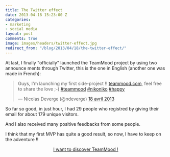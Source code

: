 ```yaml
---
title: The Twitter effect
date: 2013-04-18 15:23:00 Z
categories:
- marketing
- social media
layout: post
comments: true
image: images/headers/twitter-effect.jpg
redirect_from: "/blog/2013/04/18/the-twitter-effect/"
---
```


At last, I finally "officially" launched the TeamMood project by using two announce ments through Twitter, this is the one in English (another one was made in French):

<blockquote class="twitter-tweet" lang="fr"><p>Guys, I'm launching my first side-project !! <a href="http://t.co/9h4lyIIMtc" title="http://teammood.com">teammood.com</a>, feel free to share the love ;-) <a href="https://twitter.com/search/%23teammood">#teammood</a> <a href="https://twitter.com/search/%23nikoniko">#nikoniko</a> <a href="https://twitter.com/search/%23happy">#happy</a></p>&mdash; Nicolas Deverge (@ndeverge) <a href="https://twitter.com/ndeverge/status/324860646296539136">18 avril 2013</a></blockquote>
<script async src="//platform.twitter.com/widgets.js" charset="utf-8"></script>

<!--More-->

So far so good, in just hour, I had 29 people who registred by giving their email for about 179 unique visitors.

And I also received many positive feedbacks from some people.

I think that my first MVP has quite a good result, so now, I have to keep on the adventure !!

<div align="center"><a class="button" href="https://www.teammood.com/">I want to discover TeamMood !</a></div>

